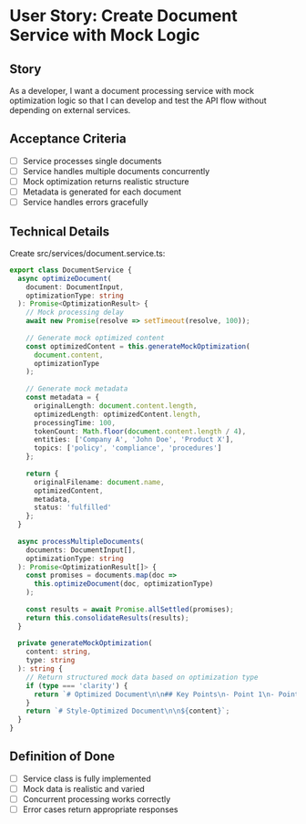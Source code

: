 # User Story: Create Document Service with Mock Logic

## Story
As a developer, I want a document processing service with mock optimization logic so that I can develop and test the API flow without depending on external services.

## Acceptance Criteria
- [ ] Service processes single documents
- [ ] Service handles multiple documents concurrently
- [ ] Mock optimization returns realistic structure
- [ ] Metadata is generated for each document
- [ ] Service handles errors gracefully

## Technical Details
Create src/services/document.service.ts:
```typescript
export class DocumentService {
  async optimizeDocument(
    document: DocumentInput,
    optimizationType: string
  ): Promise<OptimizationResult> {
    // Mock processing delay
    await new Promise(resolve => setTimeout(resolve, 100));
    
    // Generate mock optimized content
    const optimizedContent = this.generateMockOptimization(
      document.content,
      optimizationType
    );
    
    // Generate mock metadata
    const metadata = {
      originalLength: document.content.length,
      optimizedLength: optimizedContent.length,
      processingTime: 100,
      tokenCount: Math.floor(document.content.length / 4),
      entities: ['Company A', 'John Doe', 'Product X'],
      topics: ['policy', 'compliance', 'procedures']
    };
    
    return {
      originalFilename: document.name,
      optimizedContent,
      metadata,
      status: 'fulfilled'
    };
  }
  
  async processMultipleDocuments(
    documents: DocumentInput[],
    optimizationType: string
  ): Promise<OptimizationResult[]> {
    const promises = documents.map(doc => 
      this.optimizeDocument(doc, optimizationType)
    );
    
    const results = await Promise.allSettled(promises);
    return this.consolidateResults(results);
  }
  
  private generateMockOptimization(
    content: string,
    type: string
  ): string {
    // Return structured mock data based on optimization type
    if (type === 'clarity') {
      return `# Optimized Document\n\n## Key Points\n- Point 1\n- Point 2\n- Point 3\n\n## Summary\n${content.substring(0, 200)}...`;
    }
    return `# Style-Optimized Document\n\n${content}`;
  }
}
```

## Definition of Done
- [ ] Service class is fully implemented
- [ ] Mock data is realistic and varied
- [ ] Concurrent processing works correctly
- [ ] Error cases return appropriate responses